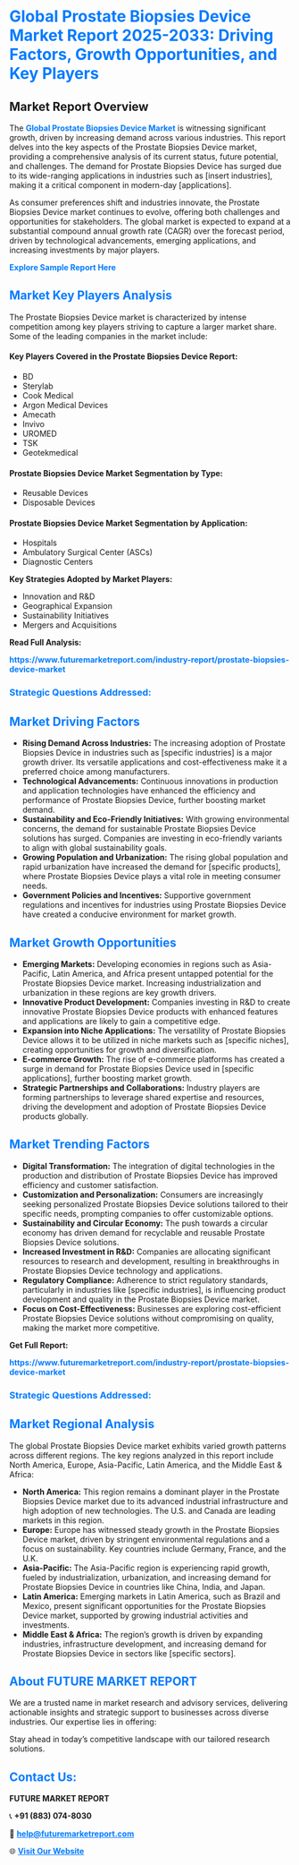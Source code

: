 <h1 style="color: #007BFF;">Global Prostate Biopsies Device Market Report 2025-2033: Driving Factors, Growth Opportunities, and Key Players</h1>

<section id="overview">
<h2>Market Report Overview</h2>
<p>The <a href="https://www.futuremarketreport.com/industry-report/prostate-biopsies-device-market" style="color: #007BFF; text-decoration: none;"><strong>Global Prostate Biopsies Device Market</strong></a> is witnessing significant growth, driven by increasing demand across various industries. This report delves into the key aspects of the Prostate Biopsies Device market, providing a comprehensive analysis of its current status, future potential, and challenges. The demand for Prostate Biopsies Device has surged due to its wide-ranging applications in industries such as [insert industries], making it a critical component in modern-day [applications].</p>
<p>As consumer preferences shift and industries innovate, the Prostate Biopsies Device market continues to evolve, offering both challenges and opportunities for stakeholders. The global market is expected to expand at a substantial compound annual growth rate (CAGR) over the forecast period, driven by technological advancements, emerging applications, and increasing investments by major players.</p>
</section>

<section id="overview">
<p><a href="https://www.futuremarketreport.com/request-sample/reportId=79431" style="color: #007BFF; text-decoration: none;"><strong>Explore Sample Report Here</strong></a></p>
</section>

<section id="key-players">
<h2 style="color: #007BFF;">Market Key Players Analysis</h2>
<p>The Prostate Biopsies Device market is characterized by intense competition among key players striving to capture a larger market share. Some of the leading companies in the market include:</p>
<h4>Key Players Covered in the Prostate Biopsies Device Report:</h4>
<ul><li>BD</li><li>Sterylab</li><li>Cook Medical</li><li>Argon Medical Devices</li><li>Amecath</li><li>Invivo</li><li>UROMED</li><li>TSK</li><li>Geotekmedical</li></ul>
<h4>Prostate Biopsies Device Market Segmentation by Type:</h4>
<ul><li>Reusable Devices</li><li>Disposable Devices</li></ul>

<h4>Prostate Biopsies Device Market Segmentation by Application:</h4>
<ul><li>Hospitals</li><li>Ambulatory Surgical Center (ASCs)</li><li>Diagnostic Centers</li></ul>
<p><strong>Key Strategies Adopted by Market Players:</strong></p>
<ul>
<li>Innovation and R&D</li>
<li>Geographical Expansion</li>
<li>Sustainability Initiatives</li>
<li>Mergers and Acquisitions</li>
</ul>
</section>

<section>
<p><strong>Read Full Analysis: </strong></p><a href="https://www.futuremarketreport.com/industry-report/prostate-biopsies-device-market" style="color: #007BFF; text-decoration: none;"><strong>https://www.futuremarketreport.com/industry-report/prostate-biopsies-device-market</strong></a>
<h3 style="color: #007BFF;">Strategic Questions Addressed:</h3>
</section>

<section id="driving-factors">
<h2 style="color: #007BFF;">Market Driving Factors</h2>
<ul>
<li><strong>Rising Demand Across Industries:</strong> The increasing adoption of Prostate Biopsies Device in industries such as [specific industries] is a major growth driver. Its versatile applications and cost-effectiveness make it a preferred choice among manufacturers.</li>
<li><strong>Technological Advancements:</strong> Continuous innovations in production and application technologies have enhanced the efficiency and performance of Prostate Biopsies Device, further boosting market demand.</li>
<li><strong>Sustainability and Eco-Friendly Initiatives:</strong> With growing environmental concerns, the demand for sustainable Prostate Biopsies Device solutions has surged. Companies are investing in eco-friendly variants to align with global sustainability goals.</li>
<li><strong>Growing Population and Urbanization:</strong> The rising global population and rapid urbanization have increased the demand for [specific products], where Prostate Biopsies Device plays a vital role in meeting consumer needs.</li>
<li><strong>Government Policies and Incentives:</strong> Supportive government regulations and incentives for industries using Prostate Biopsies Device have created a conducive environment for market growth.</li>
</ul>
</section>

<section id="growth-opportunities">
<h2 style="color: #007BFF;">Market Growth Opportunities</h2>
<ul>
<li><strong>Emerging Markets:</strong> Developing economies in regions such as Asia-Pacific, Latin America, and Africa present untapped potential for the Prostate Biopsies Device market. Increasing industrialization and urbanization in these regions are key growth drivers.</li>
<li><strong>Innovative Product Development:</strong> Companies investing in R&D to create innovative Prostate Biopsies Device products with enhanced features and applications are likely to gain a competitive edge.</li>
<li><strong>Expansion into Niche Applications:</strong> The versatility of Prostate Biopsies Device allows it to be utilized in niche markets such as [specific niches], creating opportunities for growth and diversification.</li>
<li><strong>E-commerce Growth:</strong> The rise of e-commerce platforms has created a surge in demand for Prostate Biopsies Device used in [specific applications], further boosting market growth.</li>
<li><strong>Strategic Partnerships and Collaborations:</strong> Industry players are forming partnerships to leverage shared expertise and resources, driving the development and adoption of Prostate Biopsies Device products globally.</li>
</ul>
</section>

<section id="trending-factors">
<h2 style="color: #007BFF;">Market Trending Factors</h2>
<ul>
<li><strong>Digital Transformation:</strong> The integration of digital technologies in the production and distribution of Prostate Biopsies Device has improved efficiency and customer satisfaction.</li>
<li><strong>Customization and Personalization:</strong> Consumers are increasingly seeking personalized Prostate Biopsies Device solutions tailored to their specific needs, prompting companies to offer customizable options.</li>
<li><strong>Sustainability and Circular Economy:</strong> The push towards a circular economy has driven demand for recyclable and reusable Prostate Biopsies Device solutions.</li>
<li><strong>Increased Investment in R&D:</strong> Companies are allocating significant resources to research and development, resulting in breakthroughs in Prostate Biopsies Device technology and applications.</li>
<li><strong>Regulatory Compliance:</strong> Adherence to strict regulatory standards, particularly in industries like [specific industries], is influencing product development and quality in the Prostate Biopsies Device market.</li>
<li><strong>Focus on Cost-Effectiveness:</strong> Businesses are exploring cost-efficient Prostate Biopsies Device solutions without compromising on quality, making the market more competitive.</li>
</ul>
</section>

<section>
<p><strong>Get Full Report: </strong></p><a href="https://www.futuremarketreport.com/industry-report/prostate-biopsies-device-market" style="color: #007BFF; text-decoration: none;"><strong>https://www.futuremarketreport.com/industry-report/prostate-biopsies-device-market</strong></a>
<h3 style="color: #007BFF;">Strategic Questions Addressed:</h3>
</section>


<section id="regional-analysis">
<h2 style="color: #007BFF;">Market Regional Analysis</h2>
<p>The global Prostate Biopsies Device market exhibits varied growth patterns across different regions. The key regions analyzed in this report include North America, Europe, Asia-Pacific, Latin America, and the Middle East & Africa:</p>
<ul>
<li><strong>North America:</strong> This region remains a dominant player in the Prostate Biopsies Device market due to its advanced industrial infrastructure and high adoption of new technologies. The U.S. and Canada are leading markets in this region.</li>
<li><strong>Europe:</strong> Europe has witnessed steady growth in the Prostate Biopsies Device market, driven by stringent environmental regulations and a focus on sustainability. Key countries include Germany, France, and the U.K.</li>
<li><strong>Asia-Pacific:</strong> The Asia-Pacific region is experiencing rapid growth, fueled by industrialization, urbanization, and increasing demand for Prostate Biopsies Device in countries like China, India, and Japan.</li>
<li><strong>Latin America:</strong> Emerging markets in Latin America, such as Brazil and Mexico, present significant opportunities for the Prostate Biopsies Device market, supported by growing industrial activities and investments.</li>
<li><strong>Middle East & Africa:</strong> The region’s growth is driven by expanding industries, infrastructure development, and increasing demand for Prostate Biopsies Device in sectors like [specific sectors].</li>
</ul>
</section>

<footer>
<h2 style="color: #007BFF;">About FUTURE MARKET REPORT</h2>
<p>We are a trusted name in market research and advisory services, delivering actionable insights and strategic support to businesses across diverse industries. Our expertise lies in offering:</p>

<p>Stay ahead in today’s competitive landscape with our tailored research solutions.</p>

<h2 style="color: #007BFF;">Contact Us:</h2>
<p><strong>FUTURE MARKET REPORT</strong></p>
<p>📞 <strong>+91 (883) 074-8030</strong></p>
<p>📧 <strong><a href="mailto:help@futuremarketreport.com" style="color: #007BFF;">help@futuremarketreport.com</a></strong></p>
<p>🌐 <strong><a href="https://www.futuremarketreport.com/" style="color: #007BFF;">Visit Our Website</a></strong></p>
</footer>